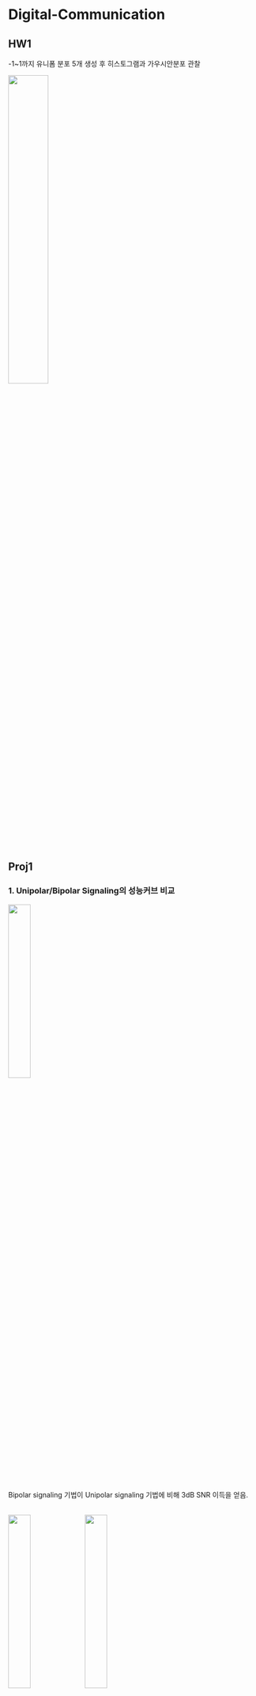 # Digital-Communication

## HW1

-1~1까지 유니폼 분포 5개 생성 후 히스토그램과 가우시안분포 관찰

<img src= https://github.com/lkasjhdf/Digital-Communication/assets/90087083/4d562462-210e-4d32-a502-1096afb3135e  width="40%" height="40%"/>


## Proj1

### 1.  Unipolar/Bipolar Signaling의 성능커브 비교

<img src= https://github.com/Seo-Jangwon/Digital-Communication/assets/90087083/6cd437fa-b095-492f-848e-c6e11195fae0  width="30%" height="30%"/>
 
 Bipolar signaling 기법이 Unipolar signaling 기법에 비해 3dB SNR 이득을 얻음.

 </br>


<img src= https://github.com/Seo-Jangwon/Digital-Communication/assets/90087083/92db5d1d-2d3f-402a-908d-550cbc83a48a  width="30%" height="30%"/>

<img src= https://github.com/Seo-Jangwon/Digital-Communication/assets/90087083/7edf8169-b45e-419c-a645-2b193147ee29  width="30%" height="30%"/>

 * Eb/N0 간격 1dB
 * BER를 측정하기 위해서는 200개의 bit error가 발생할 때까지 비트들을 송수신
 * BER이 0.00001보다 작게 되면 Eb/N0를 증가시키지 않는 조건으로 Unipolar/Bipolar Signaling의 성능커브 생성


## Proj2

<img src= https://github.com/Seo-Jangwon/Digital-Communication/assets/90087083/a0299156-93d1-4819-82d8-c195271a9faa  width="60%" height="60%"/>

   좌측 상단부터 시계 방향으로 성능커브, 3Tap, 7Tap, 5Tap

* Eb/N0가 5 이상인 지점부터 Tap number가 증가할수록 Pb가 감소함을 알 수 있었음. Eb/N0가 5 이상인 지점부터 3Tap의 경우 Eb/N0가 증가하여도 Pb는 10^-2 아래로 떨어지지 않았고 5Tap, 7Tap의 경우 Tap number가 증가할수록 동일한 Eb/N0에서 더 낮은 Pb를 보여주었음.

* Equalized Symbol의 분포의 경우 SNR=9dB로 설정하고 실험을 하였음. 3Tap에서의 경우 심볼들이 상당히 넓게 분포하여 경계가 뚜렷하지 않음을 알 수 있음. 반면 Tap number가 증가할수록 symbo들이 중심에 모임을 알 수 있음.  5Tap과 7Tap의 경우 육안으로 큰 차이를 못 느끼며 3tap의 경우 확연히 구분이 가능함. 마찬가지로 EBR성능에서도 Eb/N0=9인 지점에서 5Tap, 7Tap의 경우 둘 다 유사하게 성능이 개선되었으나 3Tap의 경우 Pb가  확연히 높음을 알 수 있고 이를 통해 symbol들의 경계가 모호할수록 동일한 Eb/N0에서 더 높은 오류확률을 가진다는 것을 알 수 있음. 


